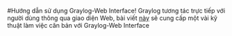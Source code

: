 #Hướng dẫn sử dụng Graylog-Web Interface!
Graylog tương tác trực tiếp với người dùng thông qua giao diện Web, bài viết [này](https://github.com/hocchudong/ghichep-graylog/blob/master/graylog/graylog-web%20interface/Graylog-Interface.md) sẽ
cung cấp một vài kỹ thuật làm việc căn bản với Graylog-Web Interface
